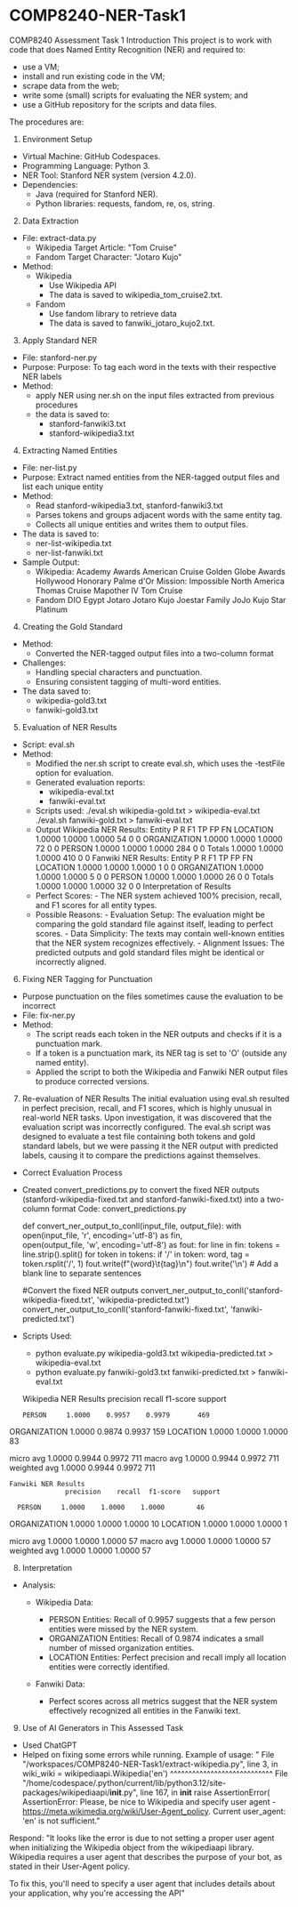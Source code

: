 # COMP8240-NER-Task1
COMP8240 Assessment Task 1
Introduction
This project is to work with code that does Named Entity Recognition (NER) and required to:
- use a VM;
- install and run existing code in the VM;
- scrape data from the web;
- write some (small) scripts for evaluating the NER system; and
- use a GitHub repository for the scripts and data files.

The procedures are:
1. Environment Setup
- Virtual Machine: GitHub Codespaces.
- Programming Language: Python 3.
- NER Tool: Stanford NER system (version 4.2.0).
- Dependencies:
  - Java (required for Stanford NER).
  - Python libraries: requests, fandom, re, os, string.

2. Data Extraction
- File: extract-data.py 
  - Wikipedia Target Article: "Tom Cruise"
  - Fandom Target Character: "Jotaro Kujo"
- Method:
  - Wikipedia
    - Use Wikipedia API
    - The data is saved to wikipedia_tom_cruise2.txt.
  - Fandom 
    - Use fandom library to retrieve data
    - The data is saved to fanwiki_jotaro_kujo2.txt.

3. Apply Standard NER
- File: stanford-ner.py
- Purpose: Purpose: To tag each word in the texts with their respective NER labels
- Method: 
    - apply NER using ner.sh on the input files extracted from previous procedures
    - the data is saved to:
        - stanford-fanwiki3.txt
        - stanford-wikipedia3.txt

4. Extracting Named Entities
- File: ner-list.py
 - Purpose: Extract named entities from the NER-tagged output files and list each unique entity
- Method:
    - Read stanford-wikipedia3.txt, stanford-fanwiki3.txt
    - Parses tokens and groups adjacent words with the same entity tag.
    - Collects all unique entities and writes them to output files.
- The data is saved to:
    - ner-list-wikipedia.txt
    - ner-list-fanwiki.txt
- Sample Output:
    - Wikipedia:
        Academy Awards
        American
        Cruise
        Golden Globe Awards
        Hollywood
        Honorary Palme d'Or
        Mission: Impossible
        North America
        Thomas Cruise Mapother IV
        Tom Cruise
    - Fandom
        DIO
        Egypt
        Jotaro
        Jotaro Kujo
        Joestar Family
        JoJo
        Kujo
        Star Platinum
4. Creating the Gold Standard
- Method:
    - Converted the NER-tagged output files into a two-column format
- Challenges:
    - Handling special characters and punctuation.
    - Ensuring consistent tagging of multi-word entities.
- The data saved to:
    - wikipedia-gold3.txt
    - fanwiki-gold3.txt
5. Evaluation of NER Results
- Script: eval.sh
- Method:  
    - Modified the ner.sh script to create eval.sh, which uses the -testFile option for evaluation.
    - Generated evaluation reports:
        - wikipedia-eval.txt
        - fanwiki-eval.txt
    - Scripts used:
        ./eval.sh wikipedia-gold.txt > wikipedia-eval.txt
        ./eval.sh fanwiki-gold.txt > fanwiki-eval.txt
    - Output 
    Wikipedia NER Results:
            Entity  P       R       F1      TP    FP   FN
         LOCATION 1.0000  1.0000  1.0000   54    0    0
     ORGANIZATION 1.0000  1.0000  1.0000   72    0    0
           PERSON 1.0000  1.0000  1.0000  284    0    0
           Totals 1.0000  1.0000  1.0000  410    0    0
    Fanwiki NER Results:
            Entity  P       R       F1      TP    FP   FN
         LOCATION 1.0000  1.0000  1.0000    1    0    0
     ORGANIZATION 1.0000  1.0000  1.0000    5    0    0
           PERSON 1.0000  1.0000  1.0000   26    0    0
           Totals 1.0000  1.0000  1.0000   32    0    0
Interpretation of Results
    - Perfect Scores:
            - The NER system achieved 100% precision, recall, and F1 scores for all entity types.
    - Possible Reasons:
            - Evaluation Setup: The evaluation might be comparing the gold standard file against itself, leading to perfect scores.
            - Data Simplicity: The texts may contain well-known entities that the NER system recognizes effectively.
            - Alignment Issues: The predicted outputs and gold standard files might be identical or incorrectly aligned.
6. Fixing NER Tagging for Punctuation
- Purpose punctuation on the files sometimes cause the evaluation to be incorrect
- File: fix-ner.py
- Method:
    - The script reads each token in the NER outputs and checks if it is a punctuation mark.
    - If a token is a punctuation mark, its NER tag is set to 'O' (outside any named entity).
    - Applied the script to both the Wikipedia and Fanwiki NER output files to produce corrected versions.
7. Re-evaluation of NER Results
    The initial evaluation using eval.sh resulted in perfect precision, recall, and F1 scores, which is highly unusual in real-world NER tasks.
    Upon investigation, it was discovered that the evaluation script was incorrectly configured.
    The eval.sh script was designed to evaluate a test file containing both tokens and gold standard labels, but we were passing it the NER output with predicted labels, causing it to compare the predictions against themselves.

- Correct Evaluation Process
- Created convert_predictions.py to convert the fixed NER outputs (stanford-wikipedia-fixed.txt and stanford-fanwiki-fixed.txt) into a two-column format 
Code: 
    convert_predictions.py

    def convert_ner_output_to_conll(input_file, output_file):
        with open(input_file, 'r', encoding='utf-8') as fin, \
            open(output_file, 'w', encoding='utf-8') as fout:
            for line in fin:
                tokens = line.strip().split()
                for token in tokens:
                    if '/' in token:
                        word, tag = token.rsplit('/', 1)
                        fout.write(f"{word}\t{tag}\n")
                fout.write('\n')  # Add a blank line to separate sentences

    #Convert the fixed NER outputs
    convert_ner_output_to_conll('stanford-wikipedia-fixed.txt', 'wikipedia-predicted.txt')
    convert_ner_output_to_conll('stanford-fanwiki-fixed.txt', 'fanwiki-predicted.txt')
- Scripts Used:
    - python evaluate.py wikipedia-gold3.txt wikipedia-predicted.txt > wikipedia-eval.txt
    - python evaluate.py fanwiki-gold3.txt fanwiki-predicted.txt > fanwiki-eval.txt
    
    Wikipedia NER Results
              precision    recall  f1-score   support

      PERSON     1.0000    0.9957    0.9979       469
ORGANIZATION     1.0000    0.9874    0.9937       159
    LOCATION     1.0000    1.0000    1.0000        83

   micro avg     1.0000    0.9944    0.9972       711
   macro avg     1.0000    0.9944    0.9972       711
weighted avg     1.0000    0.9944    0.9972       711

    Fanwiki NER Results
                  precision    recall  f1-score   support

      PERSON     1.0000    1.0000    1.0000        46
ORGANIZATION     1.0000    1.0000    1.0000        10
    LOCATION     1.0000    1.0000    1.0000         1

   micro avg     1.0000    1.0000    1.0000        57
   macro avg     1.0000    1.0000    1.0000        57
weighted avg     1.0000    1.0000    1.0000        57

8. Interpretation 
- Analysis:
    - Wikipedia Data:
        - PERSON Entities: Recall of 0.9957 suggests that a few person entities were missed by the NER system.
        - ORGANIZATION Entities: Recall of 0.9874 indicates a small number of missed organization entities.
        - LOCATION Entities: Perfect precision and recall imply all location entities were correctly identified.
    - Fanwiki Data:

        - Perfect scores across all metrics suggest that the NER system effectively recognized all entities in the Fanwiki text.

9. Use of AI Generators in This Assessed Task
- Used ChatGPT
- Helped on fixing some errors while running.
Example of usage:
"  File "/workspaces/COMP8240-NER-Task1/extract-wikipedia.py", line 3, in <module>
    wiki_wiki = wikipediaapi.Wikipedia('en')
                ^^^^^^^^^^^^^^^^^^^^^^^^^^^^
  File "/home/codespace/.python/current/lib/python3.12/site-packages/wikipediaapi/__init__.py", line 167, in __init__
    raise AssertionError(
AssertionError: Please, be nice to Wikipedia and specify user agent - https://meta.wikimedia.org/wiki/User-Agent_policy. Current user_agent: 'en' is not sufficient." 


Respond: 
"It looks like the error is due to not setting a proper user agent when initializing the Wikipedia object from the wikipediaapi library. Wikipedia requires a user agent that describes the purpose of your bot, as stated in their User-Agent policy.

To fix this, you'll need to specify a user agent that includes details about your application, why you're accessing the API"